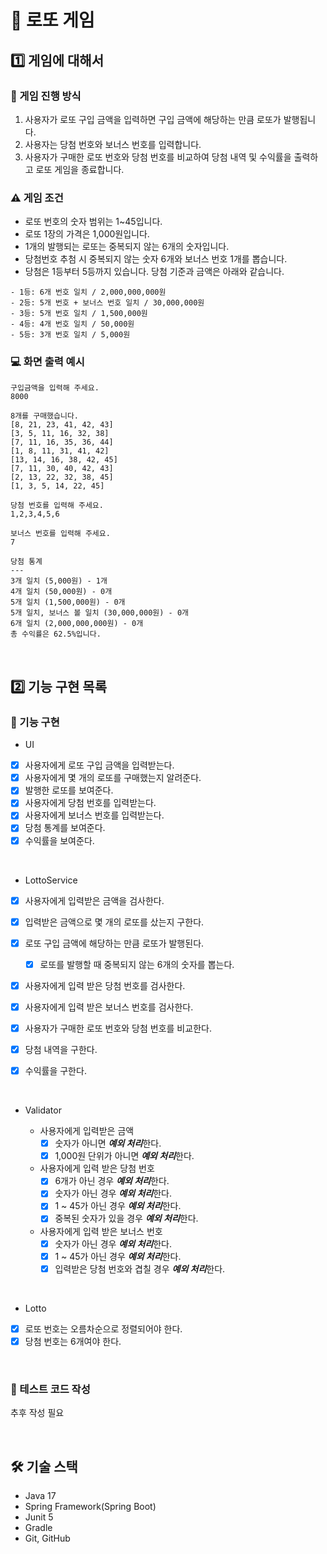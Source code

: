 # 🎰 로또 게임

## 1️⃣ 게임에 대해서

### 🚩 게임 진행 방식

1. 사용자가 로또 구입 금액을 입력하면 구입 금액에 해당하는 만큼 로또가 발행됩니다.
2. 사용자는 당첨 번호와 보너스 번호를 입력합니다.
3. 사용자가 구매한 로또 번호와 당첨 번호를 비교하여 당첨 내역 및 수익률을 출력하고 로또 게임을 종료합니다.

### ⚠ 게임 조건

* 로또 번호의 숫자 범위는 1~45입니다.
* 로또 1장의 가격은 1,000원입니다.
* 1개의 발행되는 로또는 중복되지 않는 6개의 숫자입니다.
* 당첨번호 추첨 시 중복되지 않는 숫자 6개와 보너스 번호 1개를 뽑습니다.
* 당첨은 1등부터 5등까지 있습니다. 당첨 기준과 금액은 아래와 같습니다.

```text
- 1등: 6개 번호 일치 / 2,000,000,000원
- 2등: 5개 번호 + 보너스 번호 일치 / 30,000,000원
- 3등: 5개 번호 일치 / 1,500,000원
- 4등: 4개 번호 일치 / 50,000원
- 5등: 3개 번호 일치 / 5,000원
```

### 💻 화면 출력 예시

```text
구입금액을 입력해 주세요.
8000

8개를 구매했습니다.
[8, 21, 23, 41, 42, 43] 
[3, 5, 11, 16, 32, 38] 
[7, 11, 16, 35, 36, 44] 
[1, 8, 11, 31, 41, 42] 
[13, 14, 16, 38, 42, 45] 
[7, 11, 30, 40, 42, 43] 
[2, 13, 22, 32, 38, 45] 
[1, 3, 5, 14, 22, 45]

당첨 번호를 입력해 주세요.
1,2,3,4,5,6

보너스 번호를 입력해 주세요.
7

당첨 통계
---
3개 일치 (5,000원) - 1개
4개 일치 (50,000원) - 0개
5개 일치 (1,500,000원) - 0개
5개 일치, 보너스 볼 일치 (30,000,000원) - 0개
6개 일치 (2,000,000,000원) - 0개
총 수익률은 62.5%입니다.
```

<br>

## 2️⃣ 기능 구현 목록

### 📜 기능 구현

* UI

- [x] 사용자에게 로또 구입 금액을 입력받는다.
- [x] 사용자에게 몇 개의 로또를 구매했는지 알려준다.
- [x] 발행한 로또를 보여준다.
- [x] 사용자에게 당첨 번호를 입력받는다.
- [x] 사용자에게 보너스 번호를 입력받는다.
- [x] 당첨 통계를 보여준다.
- [x] 수익률을 보여준다.

<br>

* LottoService

- [x] 사용자에게 입력받은 금액을 검사한다.
- [x] 입력받은 금액으로 몇 개의 로또를 샀는지 구한다.
- [x] 로또 구입 금액에 해당하는 만큼 로또가 발행된다.
  - [x] 로또를 발행할 때 중복되지 않는 6개의 숫자를 뽑는다.
- [x] 사용자에게 입력 받은 당첨 번호를 검사한다.
- [x] 사용자에게 입력 받은 보너스 번호를 검사한다.
- [x] 사용자가 구매한 로또 번호와 당첨 번호를 비교한다.
- [x] 당첨 내역을 구한다.
- [X] 수익률을 구한다.

  <br>

* Validator

  * 사용자에게 입력받은 금액
    - [x] 숫자가 아니면 ***예외 처리***한다.
    - [x] 1,000원 단위가 아니면 ***예외 처리***한다.
  * 사용자에게 입력 받은 당첨 번호
    - [x] 6개가 아닌 경우 ***예외 처리***한다.
    - [X] 숫자가 아닌 경우 ***예외 처리***한다.
    - [X] 1 ~ 45가 아닌 경우 ***예외 처리***한다.
    - [x] 중복된 숫자가 있을 경우 ***예외 처리***한다.
  * 사용자에게 입력 받은 보너스 번호
    - [x] 숫자가 아닌 경우 ***예외 처리***한다.
    - [x] 1 ~ 45가 아닌 경우 ***예외 처리***한다.
    - [x] 입력받은 당첨 번호와 겹칠 경우 ***예외 처리***한다.

<br>

* Lotto

- [x] 로또 번호는 오름차순으로 정렬되어야 한다.
- [x] 당첨 번호는 6개여야 한다.

<br>

### 💯 테스트 코드 작성

추후 작성 필요

<br>

## 🛠 기술 스택

* Java 17
* Spring Framework(Spring Boot)
* Junit 5
* Gradle
* Git, GitHub